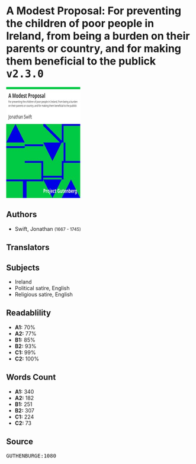 # A Modest Proposal: For preventing the children of poor people in Ireland, from being a burden on their parents or country, and for making them beneficial to the publick <kbd>v2.3.0</kbd>

![](./cover.medium.jpg "")

## Authors


 - Swift, Jonathan <small>(1667 - 1745)</small>

## Translators



## Subjects


 - Ireland
 - Political satire, English
 - Religious satire, English

## Readablility


 - **A1:** 70%
 - **A2:** 77%
 - **B1:** 85%
 - **B2:** 93%
 - **C1:** 99%
 - **C2:** 100%

## Words Count


 - **A1:** 340
 - **A2:** 182
 - **B1:** 251
 - **B2:** 307
 - **C1:** 224
 - **C2:** 73

## Source


<kbd>GUTHENBURGE:1080</kbd>
